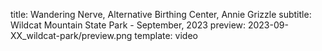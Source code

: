 title: Wandering Nerve, Alternative Birthing Center, Annie Grizzle
subtitle: Wildcat Mountain State Park - September, 2023
preview: 2023-09-XX_wildcat-park/preview.png
template: video